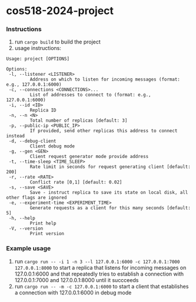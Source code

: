 # cos518-2024-project

### Instructions 
 1) run `cargo build` to build the project
 2) usage instructions:
 ```
 Usage: project [OPTIONS]

Options:
  -l, --listener <LISTENER>
          Address on which to listen for incoming messages (format: e.g., 127.0.0.1:6000)
  -c, --connections <CONNECTIONS>...
          List of addresses to connect to (format: e.g., 127.0.0.1:6000)
  -i, --id <ID>
          Replica ID
  -n, --n <N>
          Total number of replicas [default: 3]
  -p, --public-ip <PUBLIC_IP>
          If provided, send other replicas this address to connect instead
  -d, --debug-client
          Client debug mode
  -g, --gen <GEN>
          Client request generator mode provide address
  -t, --time-sleep <TIME_SLEEP>
          Rate limit in seconds for request generating client [default: 200]
  -r, --rate <RATE>
          Conflict rate [0,1] [default: 0.02]
  -s, --save <SAVE>
          Save - instruct replica to save its state on local disk, all other flags are ignored
  -e, --experiment-time <EXPERIMENT_TIME>
          Generate requests as a client for this many seconds [default: 5]
  -h, --help
          Print help
  -V, --version
          Print version
 ```


### Example usage

1) run `cargo run -- -i 1 -n 3 --l 127.0.0.1:6000 -c 127.0.0.1:7000 127.0.0.1:8000` to start a replica that listens for incoming messages on 127.0.0.1:6000 and that repeatedly tries to establish a connection with 127.0.0.1:7000 and 127.0.0.1:8000 until it succceeds
2) run `cargo run -- -m -c 127.0.0.1:6000` to start a client that establishes a connection with 127.0.0.1:6000 in debug mode 

